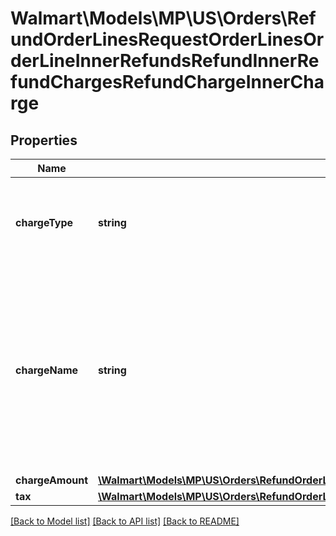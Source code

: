 # Walmart\Models\MP\US\Orders\RefundOrderLinesRequestOrderLinesOrderLineInnerRefundsRefundInnerRefundChargesRefundChargeInnerCharge

## Properties

Name | Type | Description | Notes
------------ | ------------- | ------------- | -------------
**chargeType** | **string** | The charge type for line items can be one of the following: PRODUCT or SHIPPING For details, refer to 'Charge Types' |
**chargeName** | **string** | If chargeType is PRODUCT, chargeName is ItemPrice. If chargeType is PRODUCT and includes a chargeName as SubscriptionDiscount, these are subscription orders with a discount. If chargeType is SHIPPING, chargeName is Shipping |
**chargeAmount** | [**\Walmart\Models\MP\US\Orders\RefundOrderLinesRequestOrderLinesOrderLineInnerRefundsRefundInnerRefundChargesRefundChargeInnerChargeChargeAmount**](RefundOrderLinesRequestOrderLinesOrderLineInnerRefundsRefundInnerRefundChargesRefundChargeInnerChargeChargeAmount.md) |  |
**tax** | [**\Walmart\Models\MP\US\Orders\RefundOrderLinesRequestOrderLinesOrderLineInnerRefundsRefundInnerRefundChargesRefundChargeInnerChargeTax**](RefundOrderLinesRequestOrderLinesOrderLineInnerRefundsRefundInnerRefundChargesRefundChargeInnerChargeTax.md) |  | [optional]


[[Back to Model list]](./) [[Back to API list]](../../../../../README.md#supported-apis) [[Back to README]](../../../../../README.md)
